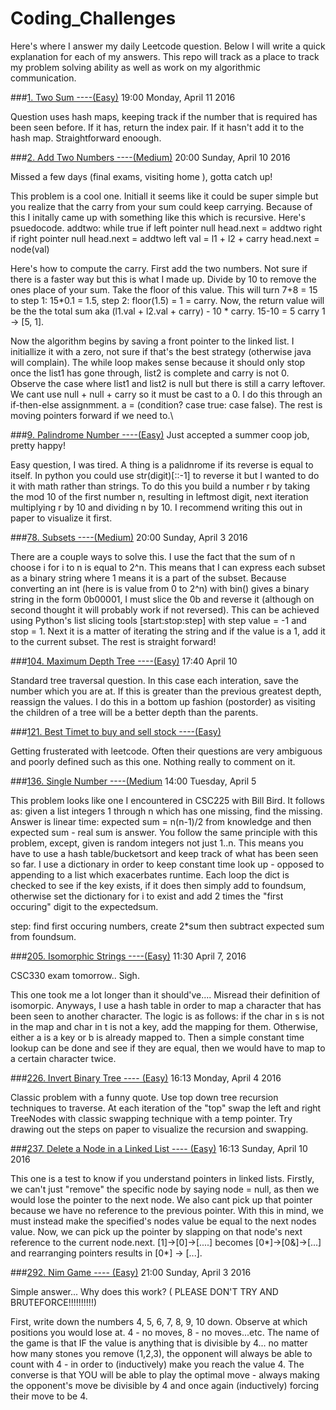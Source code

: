 # Coding_Challenges
Here's where I answer my daily Leetcode question. Below I will write a quick explanation for each of my answers. This repo will track as a place to track my problem solving ability as well as work on my algorithmic communication.

###[1. Two Sum ----(Easy)](https://leetcode.com/problems/two-sum/) 19:00 Monday, April 11 2016

Question uses hash maps, keeping track if the number that is required has been seen before. If it has, return the index pair. If it hasn't add it to the hash map. Straightforward enoough.

###[2. Add Two Numbers ----(Medium)](https://leetcode.com/problems/add-two-numbers) 20:00 Sunday, April 10 2016

Missed a few days (final exams, visiting home ), gotta catch up!

This problem is a cool one. Initiall it seems like it could be super simple but you realize that the carry from your sum could keep carrying. Because of this I initally came up with something like this which is recursive. Here's psuedocode.
		addtwo:
			while true
				if left pointer null
					head.next = addtwo right
				if right pointer null
					head.next = addtwo left
				val = l1 + l2 + carry
				head.next = node(val)


Here's how to compute the carry. First add the two numbers. Not sure if there is a faster way but this is what I made up. Divide by 10 to remove the ones place of your sum. Take the floor of this value. This will turn 7+8 = 15 to step 1: 15*0.1 = 1.5, step 2: floor(1.5) = 1 = carry. Now, the return value will be the the total sum aka (l1.val + l2.val + carry) - 10 * carry. 15-10 = 5 carry 1 -> [5, 1].

Now the algorithm begins by saving a front pointer to the linked list. I initiallize it with a zero, not sure if that's the best strategy (otherwise java will complain). The while loop makes sense because it should only stop once the list1 has gone through, list2 is complete and carry is not 0. Observe the case where list1 and list2 is null but there is still a carry leftover. We cant use null + null + carry so it must be cast to a 0. I do this through an if-then-else assignmment.
a = (condition? case true: case false). The rest is moving pointers forward if we need to.\

###[9. Palindrome Number ----(Easy)](https://leetcode.com/problems/palindrome-number/)
Just accepted a summer coop job, pretty happy!

Easy question, I was tired. A thing is a palidnrome if its reverse is equal to itself. In python you could use str(digit)[::-1] to reverse it but I wanted to do it with math rather than strings. To do this you build a number r by taking the mod 10 of the first number n, resulting in leftmost digit, next iteration multiplying r by 10 and dividing n by 10. I recommend writing this out in paper to visualize it first.

###[78. Subsets ----(Medium)](https://leetcode.com/problems/subsets/) 20:00 Sunday, April 3 2016

	
There are a couple ways to solve this. I use the fact that the sum of n choose i for i to n is equal to 2^n. This means that I can express each subset as a binary string where 1 means it is a part of the subset. Because converting an int (here is is value from 0 to 2^n) with bin() gives a binary string in the form 0b00001, I must slice the 0b and reverse it (although on second thought it will probably work if not reversed). This can be achieved using Python's list slicing tools [start:stop:step] with step value = -1 and stop = 1. Next it is a matter of iterating the string and if the value is a 1, add it to the current subset. The rest is straight forward!

###[104. Maximum Depth Tree ----(Easy)](https://leetcode.com/problems/maximum-depth-of-binary-tree/) 17:40 April 10

Standard tree traversal question. In this case each interation, save the number which you are at. If this is greater than the previous greatest depth, reassign the values. I do this in a bottom up fashion (postorder) as visiting the children of a tree will be a better depth than the parents.

###[121. Best Timet to buy and sell stock ----(Easy)](https://leetcode.com/problems/best-time-to-buy-and-sell-stock/)

Getting frusterated with leetcode. Often their questions are very ambiguous and poorly defined such as this one. Nothing really to comment on it.


###[136. Single Number ----(Medium](https://leetcode.com/problems/single-number/) 14:00 Tuesday, April 5


This problem looks like one I encountered in CSC225 with Bill Bird. It follows as: given a list integers 1 through n which has one missing, find the missing. Answer is linear time: expected sum = n(n-1)/2 from knowledge and then expected sum - real sum is answer. You follow the same principle with this problem, except, given is random integers not just 1..n. This means you have to use a hash table/bucketsort and keep track of what has been seen so far. I use a dictionary in order to keep constant time look up - opposed to appending to a list which exacerbates runtime. Each loop the dict is checked to see if the key exists, if it does then simply add to foundsum, otherwise set the dictionary for i to exist and add 2 times the "first occuring" digit to the expectedsum.

step: find first occuring numbers, create 2*sum then subtract expected sum from foundsum.

###[205. Isomorphic Strings ----(Easy)](https://leetcode.com/problems/isomorphic-strings/) 11:30 April 7, 2016

CSC330 exam tomorrow.. Sigh. 

This one took me a lot longer than it should've.... Misread their definition of isomorpic. Anyways, I use a hash table in order to map a character that has been seen to another character. The logic is as follows: if the char in s is not in the map and char in t is not a key, add the mapping for them. Otherwise, either a is a key or b is already mapped to. Then a simple constant time lookup can be done and see if they are equal, then we would have to map to a certain character twice.



###[226. Invert Binary Tree ---- (Easy)](https://leetcode.com/problems/invert-binary-tree/) 16:13 Monday, April 4 2016

Classic problem with a funny quote. Use top down tree recursion techniques to traverse. At each iteration of the "top" swap the left and right TreeNodes with classic swapping technique with a temp pointer. Try drawing out the steps on paper to visualize the recursion and swapping.


###[237. Delete a Node in a Linked List ---- (Easy)](https://leetcode.com/problems/delete-node-in-a-linked-list/) 16:13 Sunday, April 10 2016

This one is a test to know if you understand pointers in linked lists. Firstly, we can't just "remove" the specific node by saying node = null, as then we would lose the pointer to the next node. We also cant pick up that pointer because we have no reference to the previous pointer. With this in mind, we must instead make the specified's nodes value be equal to the next nodes value. Now, we can pick up the pointer by slapping on that node's next reference to the current node.next.
[1]->[0]->[....] becomes [0*]->[0&]->[...] and rearranging pointers results in [0*] -> [...].


###[292. Nim Game ---- (Easy)](https://leetcode.com/problems/nim-game/) 21:00 Sunday, April 3 2016
	

Simple answer... Why does this work? ( PLEASE DON'T TRY AND BRUTEFORCE!!!!!!!!!!)


First, write down the numbers 4, 5, 6, 7, 8, 9, 10 down. Observe at which positions you would lose at. 4 - no moves, 8 - no moves...etc. The name of the game is that IF the value is anything that is divisible by 4... no matter how many stones you remove (1,2,3), the opponent will always be able to count with 4 - <your move> in order to (inductively) make you reach the value 4. The converse is that YOU will be able to play the optimal move - always making the opponent's move be divisible by 4 and once again (inductively) forcing their move to be 4.